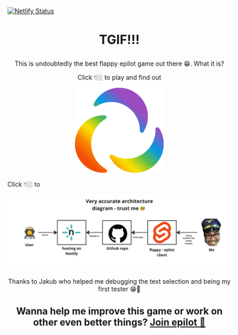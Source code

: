 [![Netlify Status](https://api.netlify.com/api/v1/badges/313faf41-b755-4878-93f6-e84634f2fd5b/deploy-status)](https://app.netlify.com/sites/flappyepilot/deploys)


# <p align="center">TGIF!!!</p>
<p align="center">This is undoubtedly the best flappy epilot game out there 😁. What it is? </p>

<p align="center">Click 👇🏼 to play and find out </p>

<p align="center"><a href="https://flappyepilot.netlify.app/"><img alt="epilot" src="src/epilot_Logo_nur_Icon_regenbogen_RGB_angepasst.svg" width="200"></a></p>

Click 👇🏼 to 


<p align="center"><img alt="epilot" src="src/architecture" width="800"></a></p>


<p align="center">Thanks to Jakub who helped me debugging the text selection and being my first tester 😁💪</p>


## <p align="center"> Wanna help me improve this game or work on other even better things? <a href="https://www.epilot.cloud/en/company/careers/developers-engineering"> Join epilot 🚀</a></p>
